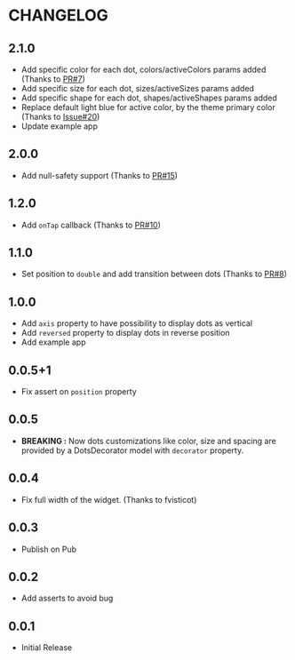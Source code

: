 # CHANGELOG

## 2.1.0

* Add specific color for each dot, colors/activeColors params added (Thanks to [PR#7](https://github.com/Pyozer/dots_indicator/pull/7))
* Add specific size for each dot, sizes/activeSizes params added
* Add specific shape for each dot, shapes/activeShapes params added
* Replace default light blue for active color, by the theme primary color (Thanks to [Issue#20](https://github.com/Pyozer/dots_indicator/issues/20))
* Update example app

## 2.0.0

* Add null-safety support (Thanks to [PR#15](https://github.com/Pyozer/dots_indicator/pull/15))

## 1.2.0

* Add `onTap` callback (Thanks to [PR#10](https://github.com/Pyozer/dots_indicator/pull/10))

## 1.1.0

* Set position to `double` and add transition between dots (Thanks to [PR#8](https://github.com/Pyozer/dots_indicator/pull/8))

## 1.0.0

* Add `axis` property to have possibility to display dots as vertical
* Add `reversed` property to display dots in reverse position
* Add example app

## 0.0.5+1

* Fix assert on `position` property

## 0.0.5

* __BREAKING :__ Now dots customizations like color, size and spacing are provided by a DotsDecorator model with `decorator` property.

## 0.0.4

* Fix full width of the widget. (Thanks to fvisticot)
  
## 0.0.3

* Publish on Pub

## 0.0.2

* Add asserts to avoid bug

## 0.0.1

* Initial Release

